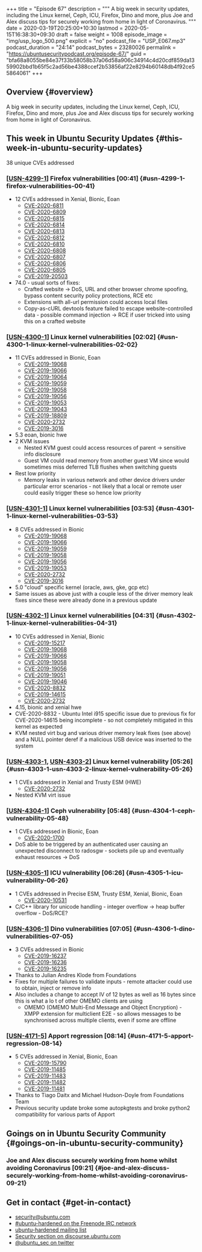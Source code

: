 +++
title = "Episode 67"
description = """
  A big week in security updates, including the Linux kernel, Ceph, ICU,
  Firefox, Dino and more, plus Joe and Alex discuss tips for securely working
  from home in light of Coronavirus.
  """
date = 2020-03-19T20:25:00+10:30
lastmod = 2020-05-15T16:38:30+09:30
draft = false
weight = 1008
episode_image = "img/usp_logo_500.png"
explicit = "no"
podcast_file = "USP_E067.mp3"
podcast_duration = "24:14"
podcast_bytes = 23280026
permalink = "https://ubuntusecuritypodcast.org/episode-67/"
guid = "bfa68a8055be84e37f33b58058b37a06d58a906c34914c4d20cdf859da1359902bbd1b65f5c2ad56be4388ccef2b53856af22e8294b60148db4f92ce55864061"
+++

## Overview {#overview}

A big week in security updates, including the Linux kernel, Ceph, ICU,
Firefox, Dino and more, plus Joe and Alex discuss tips for securely working
from home in light of Coronavirus.


## This week in Ubuntu Security Updates {#this-week-in-ubuntu-security-updates}

38 unique CVEs addressed


### [[USN-4299-1](https://usn.ubuntu.com/4299-1/)] Firefox vulnerabilities [00:41] {#usn-4299-1-firefox-vulnerabilities-00-41}

-   12 CVEs addressed in Xenial, Bionic, Eoan
    -   [CVE-2020-6811](https://people.canonical.com/~ubuntu-security/cve/CVE-2020-6811)
    -   [CVE-2020-6809](https://people.canonical.com/~ubuntu-security/cve/CVE-2020-6809)
    -   [CVE-2020-6815](https://people.canonical.com/~ubuntu-security/cve/CVE-2020-6815)
    -   [CVE-2020-6814](https://people.canonical.com/~ubuntu-security/cve/CVE-2020-6814)
    -   [CVE-2020-6813](https://people.canonical.com/~ubuntu-security/cve/CVE-2020-6813)
    -   [CVE-2020-6812](https://people.canonical.com/~ubuntu-security/cve/CVE-2020-6812)
    -   [CVE-2020-6810](https://people.canonical.com/~ubuntu-security/cve/CVE-2020-6810)
    -   [CVE-2020-6808](https://people.canonical.com/~ubuntu-security/cve/CVE-2020-6808)
    -   [CVE-2020-6807](https://people.canonical.com/~ubuntu-security/cve/CVE-2020-6807)
    -   [CVE-2020-6806](https://people.canonical.com/~ubuntu-security/cve/CVE-2020-6806)
    -   [CVE-2020-6805](https://people.canonical.com/~ubuntu-security/cve/CVE-2020-6805)
    -   [CVE-2019-20503](https://people.canonical.com/~ubuntu-security/cve/CVE-2019-20503)
-   74.0 - usual sorts of fixes:
    -   Crafted website -> DoS, URL and other browser chrome spoofing, bypass
        content security policy protections, RCE etc
    -   Extensions with all-url permission could access local files
    -   Copy-as-cURL devtools feature failed to escape website-controlled
        data - possible command injection -> RCE if user tricked into using
        this on a crafted website


### [[USN-4300-1](https://usn.ubuntu.com/4300-1/)] Linux kernel vulnerabilities [02:02] {#usn-4300-1-linux-kernel-vulnerabilities-02-02}

-   11 CVEs addressed in Bionic, Eoan
    -   [CVE-2019-19068](https://people.canonical.com/~ubuntu-security/cve/CVE-2019-19068)
    -   [CVE-2019-19066](https://people.canonical.com/~ubuntu-security/cve/CVE-2019-19066)
    -   [CVE-2019-19064](https://people.canonical.com/~ubuntu-security/cve/CVE-2019-19064)
    -   [CVE-2019-19059](https://people.canonical.com/~ubuntu-security/cve/CVE-2019-19059)
    -   [CVE-2019-19058](https://people.canonical.com/~ubuntu-security/cve/CVE-2019-19058)
    -   [CVE-2019-19056](https://people.canonical.com/~ubuntu-security/cve/CVE-2019-19056)
    -   [CVE-2019-19053](https://people.canonical.com/~ubuntu-security/cve/CVE-2019-19053)
    -   [CVE-2019-19043](https://people.canonical.com/~ubuntu-security/cve/CVE-2019-19043)
    -   [CVE-2019-18809](https://people.canonical.com/~ubuntu-security/cve/CVE-2019-18809)
    -   [CVE-2020-2732](https://people.canonical.com/~ubuntu-security/cve/CVE-2020-2732)
    -   [CVE-2019-3016](https://people.canonical.com/~ubuntu-security/cve/CVE-2019-3016)
-   5.3 eoan, bionic hwe
-   2 KVM issues
    -   Nested KVM guest could access resources of parent -> sensitive info
        disclosure
    -   Guest VM could read memory from another guest VM since would sometimes
        miss deferred TLB flushes when switching guests
-   Rest low priority
    -   Memory leaks in various network and other device drivers under
        particular error scenarios - not likely that a local or remote user
        could easily trigger these so hence low priority


### [[USN-4301-1](https://usn.ubuntu.com/4301-1/)] Linux kernel vulnerabilities [03:53] {#usn-4301-1-linux-kernel-vulnerabilities-03-53}

-   8 CVEs addressed in Bionic
    -   [CVE-2019-19068](https://people.canonical.com/~ubuntu-security/cve/CVE-2019-19068)
    -   [CVE-2019-19066](https://people.canonical.com/~ubuntu-security/cve/CVE-2019-19066)
    -   [CVE-2019-19059](https://people.canonical.com/~ubuntu-security/cve/CVE-2019-19059)
    -   [CVE-2019-19058](https://people.canonical.com/~ubuntu-security/cve/CVE-2019-19058)
    -   [CVE-2019-19056](https://people.canonical.com/~ubuntu-security/cve/CVE-2019-19056)
    -   [CVE-2019-19053](https://people.canonical.com/~ubuntu-security/cve/CVE-2019-19053)
    -   [CVE-2020-2732](https://people.canonical.com/~ubuntu-security/cve/CVE-2020-2732)
    -   [CVE-2019-3016](https://people.canonical.com/~ubuntu-security/cve/CVE-2019-3016)
-   5.0 "cloud" specific kernel (oracle, aws, gke, gcp etc)
-   Same issues as above just with a couple less of the driver memory leak
    fixes since these were already done in a previous update


### [[USN-4302-1](https://usn.ubuntu.com/4302-1/)] Linux kernel vulnerabilities [04:31] {#usn-4302-1-linux-kernel-vulnerabilities-04-31}

-   10 CVEs addressed in Xenial, Bionic
    -   [CVE-2019-15217](https://people.canonical.com/~ubuntu-security/cve/CVE-2019-15217)
    -   [CVE-2019-19068](https://people.canonical.com/~ubuntu-security/cve/CVE-2019-19068)
    -   [CVE-2019-19066](https://people.canonical.com/~ubuntu-security/cve/CVE-2019-19066)
    -   [CVE-2019-19058](https://people.canonical.com/~ubuntu-security/cve/CVE-2019-19058)
    -   [CVE-2019-19056](https://people.canonical.com/~ubuntu-security/cve/CVE-2019-19056)
    -   [CVE-2019-19051](https://people.canonical.com/~ubuntu-security/cve/CVE-2019-19051)
    -   [CVE-2019-19046](https://people.canonical.com/~ubuntu-security/cve/CVE-2019-19046)
    -   [CVE-2020-8832](https://people.canonical.com/~ubuntu-security/cve/CVE-2020-8832)
    -   [CVE-2019-14615](https://people.canonical.com/~ubuntu-security/cve/CVE-2019-14615)
    -   [CVE-2020-2732](https://people.canonical.com/~ubuntu-security/cve/CVE-2020-2732)
-   4.15, bionic and xenial hwe
-   CVE-2020-8832 - Ubuntu Intel i915 specific issue due to previous fix for
    CVE-2020-14615 being incomplete - so not completely mitigated in this
    kernel as expected
-   KVM nested virt bug and various driver memory leak fixes (see above) and
    a NULL pointer deref if a malicious USB device was inserted to the system


### [[USN-4303-1](https://usn.ubuntu.com/4303-1/), [USN-4303-2](https://usn.ubuntu.com/4303-2/)] Linux kernel vulnerability [05:26] {#usn-4303-1-usn-4303-2-linux-kernel-vulnerability-05-26}

-   1 CVEs addressed in Xenial and Trusty ESM (HWE)
    -   [CVE-2020-2732](https://people.canonical.com/~ubuntu-security/cve/CVE-2020-2732)
-   Nested KVM virt issue


### [[USN-4304-1](https://usn.ubuntu.com/4304-1/)] Ceph vulnerability [05:48] {#usn-4304-1-ceph-vulnerability-05-48}

-   1 CVEs addressed in Bionic, Eoan
    -   [CVE-2020-1700](https://people.canonical.com/~ubuntu-security/cve/CVE-2020-1700)
-   DoS able to be triggered by an authenticated user causing an unexpected
    disconnect to radosgw - sockets pile up and eventually exhaust resources
    -> DoS


### [[USN-4305-1](https://usn.ubuntu.com/4305-1/)] ICU vulnerability [06:26] {#usn-4305-1-icu-vulnerability-06-26}

-   1 CVEs addressed in Precise ESM, Trusty ESM, Xenial, Bionic, Eoan
    -   [CVE-2020-10531](https://people.canonical.com/~ubuntu-security/cve/CVE-2020-10531)
-   C/C++ library for unicode handling - integer overflow -> heap buffer
    overflow - DoS/RCE?


### [[USN-4306-1](https://usn.ubuntu.com/4306-1/)] Dino vulnerabilities [07:05] {#usn-4306-1-dino-vulnerabilities-07-05}

-   3 CVEs addressed in Bionic
    -   [CVE-2019-16237](https://people.canonical.com/~ubuntu-security/cve/CVE-2019-16237)
    -   [CVE-2019-16236](https://people.canonical.com/~ubuntu-security/cve/CVE-2019-16236)
    -   [CVE-2019-16235](https://people.canonical.com/~ubuntu-security/cve/CVE-2019-16235)
-   Thanks to Julian Andres Klode from Foundations
-   Fixes for multiple failures to validate inputs - remote attacker could
    use to obtain, inject or remove info
-   Also includes a change to accept IV of 12 bytes as well as 16 bytes since
    this is what a lo t of other OMEMO clients are using
    -   OMEMO (OMEMO Multi-End Message and Object Encryption) - XMPP extension
        for multiclient E2E - so allows messages to be synchronised across
        multiple clients, even if some are offline


### [[USN-4171-5](https://usn.ubuntu.com/4171-5/)] Apport regression [08:14] {#usn-4171-5-apport-regression-08-14}

-   5 CVEs addressed in Xenial, Bionic, Eoan
    -   [CVE-2019-15790](https://people.canonical.com/~ubuntu-security/cve/CVE-2019-15790)
    -   [CVE-2019-11485](https://people.canonical.com/~ubuntu-security/cve/CVE-2019-11485)
    -   [CVE-2019-11483](https://people.canonical.com/~ubuntu-security/cve/CVE-2019-11483)
    -   [CVE-2019-11482](https://people.canonical.com/~ubuntu-security/cve/CVE-2019-11482)
    -   [CVE-2019-11481](https://people.canonical.com/~ubuntu-security/cve/CVE-2019-11481)
-   Thanks to Tiago Daitx and Michael Hudson-Doyle from Foundations Team
-   Previous security update broke some autopkgtests and broke python2
    compatibility for various parts of Apport


## Goings on in Ubuntu Security Community {#goings-on-in-ubuntu-security-community}


### Joe and Alex discuss securely working from home whilst avoiding Coronavirus [09:21] {#joe-and-alex-discuss-securely-working-from-home-whilst-avoiding-coronavirus-09-21}


## Get in contact {#get-in-contact}

-   [security@ubuntu.com](mailto:security@ubuntu.com)
-   [#ubuntu-hardened on the Freenode IRC network](http://webchat.freenode.net/#ubuntu-hardened)
-   [ubuntu-hardened mailing list](https://lists.ubuntu.com/mailman/listinfo/ubuntu-hardened)
-   [Security section on discourse.ubuntu.com](https://discourse.ubuntu.com/c/security)
-   [@ubuntu\_sec on twitter](https://twitter.com/ubuntu%5Fsec)